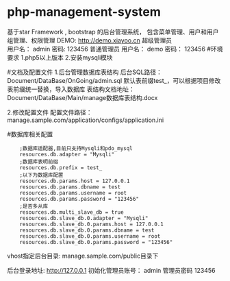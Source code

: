 # php-management-system
基于star Framework , bootstrap 的后台管理系统， 包含菜单管理、用户和用户组管理、权限管理
DEMO: http://demo.xiayoo.cn
超级管理员  
用户名： admin 密码: 123456
普通管理员
用户名：  demo  密码： 123456
#环境要求
1.php5以上版本
2.安装mysqli模块

#文档及配置文件
1.后台管理数据库表结构
后台SQL路径：Document/DataBase/OnGoing/admin.sql
默认表前缀test_，可以根据项目修改表前缀统一替换，导入数据库
表结构文档地址：Document/DataBase/Main/manage数据库表结构.docx


2.修改配置文件
配置文件路径：manage.sample.com/application/configs/application.ini


#数据库相关配置
```
	;数据库适配器,目前只支持Mysqli和pdo_mysql
	resources.db.adapter = "Mysqli"
	;数据库表明前缀
	resources.db.prefix = test_
	;以下为数据库配置
	resources.db.params.host = 127.0.0.1
	resources.db.params.dbname = test
	resources.db.params.username = root
	resources.db.params.password = "123456"
	;是否多从库
	resources.db.multi_slave_db = true
	resources.db.slave_db.0.adapter = "Mysqli"
	resources.db.slave_db.0.params.host = 127.0.0.1
	resources.db.slave_db.0.params.dbname = test
	resources.db.slave_db.0.params.username = root
	resources.db.slave_db.0.params.password = "123456"
```

vhost指定后台目录:  manage.sample.com/public目录下

后台登录地址: http://127.0.0.1
初始化管理员账号： admin 管理员密码 123456
